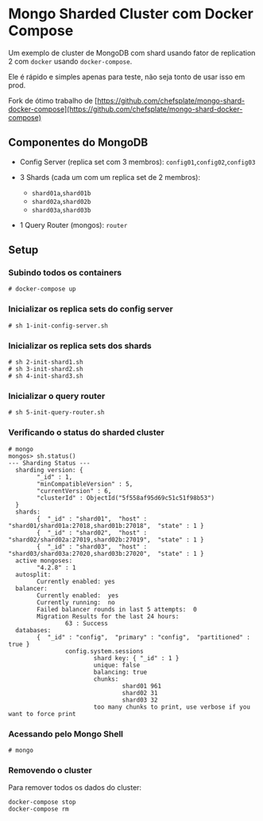 Mongo Sharded Cluster com Docker Compose
=========================================

Um exemplo de cluster de MongoDB com shard usando fator de replication 2 com `docker` usando `docker-compose`.

Ele é rápido e simples apenas para teste, não seja tonto de usar isso em prod. 

Fork de ótimo trabalho de [https://github.com/chefsplate/mongo-shard-docker-compose](https://github.com/chefsplate/mongo-shard-docker-compose)

## Componentes do MongoDB


* Config Server (replica set com 3 membros): `config01`,`config02`,`config03`

* 3 Shards (cada um com um replica set de 2 membros):
	* `shard01a`,`shard01b`
	* `shard02a`,`shard02b`
	* `shard03a`,`shard03b`

* 1 Query Router (mongos): `router`

## Setup  

### Subindo todos os containers

```
# docker-compose up
```

### Inicializar os replica sets do config server

```
# sh 1-init-config-server.sh
```

### Inicializar os replica sets dos shards

```
# sh 2-init-shard1.sh
# sh 3-init-shard2.sh
# sh 4-init-shard3.sh
```

### Inicializar o query router

```
# sh 5-init-query-router.sh
```

### Verificando o status do sharded cluster

```
# mongo
mongos> sh.status()
--- Sharding Status --- 
  sharding version: {
        "_id" : 1,
        "minCompatibleVersion" : 5,
        "currentVersion" : 6,
        "clusterId" : ObjectId("5f558af95d69c51c51f98b53")
  }
  shards:
        {  "_id" : "shard01",  "host" : "shard01/shard01a:27018,shard01b:27018",  "state" : 1 }
        {  "_id" : "shard02",  "host" : "shard02/shard02a:27019,shard02b:27019",  "state" : 1 }
        {  "_id" : "shard03",  "host" : "shard03/shard03a:27020,shard03b:27020",  "state" : 1 }
  active mongoses:
        "4.2.8" : 1
  autosplit:
        Currently enabled: yes
  balancer:
        Currently enabled:  yes
        Currently running:  no
        Failed balancer rounds in last 5 attempts:  0
        Migration Results for the last 24 hours: 
                63 : Success
  databases:
        {  "_id" : "config",  "primary" : "config",  "partitioned" : true }
                config.system.sessions
                        shard key: { "_id" : 1 }
                        unique: false
                        balancing: true
                        chunks:
                                shard01 961
                                shard02 31
                                shard03 32
                        too many chunks to print, use verbose if you want to force print
```
 
### Acessando pelo Mongo Shell

```
# mongo
```

### Removendo o cluster

Para remover todos os dados do cluster:

```
docker-compose stop
docker-compose rm
```
